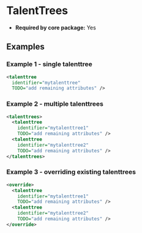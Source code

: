 # TalentTrees

- **Required by core package:** Yes

## Examples

### Example 1 - single talenttree

```xml
<talenttree
  identifier="mytalenttree"
  TODO="add remaining attributes" />
```

### Example 2 - multiple talenttrees

```xml
<talenttrees>
  <talenttree
    identifier="mytalenttree1"
    TODO="add remaining attributes" />
  <talenttree
    identifier="mytalenttree2"
    TODO="add remaining attributes" />
</talenttrees>
```

### Example 3 - overriding existing talenttrees

```xml
<override>
  <talenttree
    identifier="mytalenttree1"
    TODO="add remaining attributes" />
  <talenttree
    identifier="mytalenttree2"
    TODO="add remaining attributes" />
</override>
```

